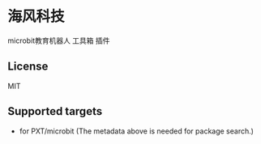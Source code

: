 # 海风科技

microbit教育机器人 工具箱 插件

## License

MIT

## Supported targets

- for PXT/microbit
  (The metadata above is needed for package search.)
